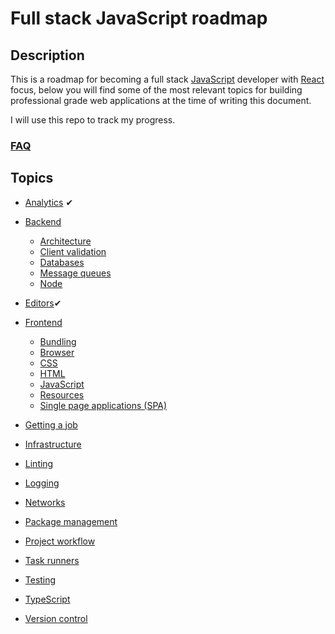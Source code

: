 # Full stack JavaScript roadmap

## Description

This is a roadmap for becoming a full stack [JavaScript](./frontend/javascript/javascript.md) developer with [React](./frontend/single_page_applications/single_page_applications.md) focus, below you will find some of the most relevant topics for building professional grade web applications at the time of writing this document.

I will use this repo to track my progress.

### [FAQ](./faq/faq.md)

## Topics

* [Analytics](./analytics/analytics.md) ✔

* [Backend](./backend/backend.md)
  * [Architecture](./backend/architecture/architecture.md)
  * [Client validation](./backend/client_validation/client_validation.md)
  * [Databases](./backend/databases/databases.md)
  * [Message queues](./backend/message_queues/message_queues.md)
  * [Node](./backend/node/node.md)

* [Editors](./editors/editors.md)✔

* [Frontend](./frontend/frontend.md)
  * [Bundling](./frontend/bundling/bundling.md)
  * [Browser](./frontend/browser/browser.md)
  * [CSS](./frontend/css/css.md)
  * [HTML](./frontend/html/html.md)
  * [JavaScript](./frontend/javascript/javascript.md)
  * [Resources](./frontend/resources/resources.md)
  * [Single page applications (SPA)](./frontend/single_page_applications/single_page_applications.md)

* [Getting a job](./getting_a_job/getting_a_job.md)
* [Infrastructure](./infrastructure/infrastructure.md)
* [Linting](./linting/linting.md)
* [Logging](./logging/logging.md)
* [Networks](./networks/networks.md)
* [Package management](./package_management/package_management.md)
* [Project workflow](./project_workflow/project_workflow.md)
* [Task runners](./task_runners/task_runners.md)
* [Testing](./testing/testing.md)
* [TypeScript](./typescript/typescript.md)
* [Version control](./version_control/version_control.md)
